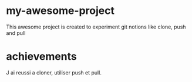 # my-awesome-project

This awesome project is created to experiment git notions like clone, push and pull

# achievements

J ai reussi a cloner, utiliser push et pull.
